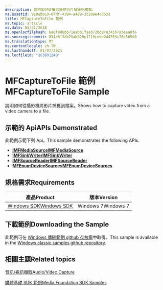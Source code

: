 ```yaml
---
description: 說明如何從攝影機將影片捕獲到檔案。
ms.assetid: 910eb010-07df-4384-a489-3c268e4cd531
title: MFCaptureToFile 範例
ms.topic: article
ms.date: 05/31/2018
ms.openlocfilehash: 6a0f8d8bb71eabb1faeb72bd8ce345b7a3eea0fe
ms.sourcegitcommit: 831e8f3db78ab820e1710cede244553c70e50500
ms.translationtype: MT
ms.contentlocale: zh-TW
ms.lasthandoff: 01/07/2021
ms.locfileid: "103691248"
---
```

# <a name="mfcapturetofile-sample"></a><span data-ttu-id="0e8be-103">MFCaptureToFile 範例</span><span class="sxs-lookup"><span data-stu-id="0e8be-103">MFCaptureToFile Sample</span></span>

<span data-ttu-id="0e8be-104">說明如何從攝影機將影片捕獲到檔案。</span><span class="sxs-lookup"><span data-stu-id="0e8be-104">Shows how to capture video from a video camera to a file.</span></span>

## <a name="apis-demonstrated"></a><span data-ttu-id="0e8be-105">示範的 Api</span><span class="sxs-lookup"><span data-stu-id="0e8be-105">APIs Demonstrated</span></span>

<span data-ttu-id="0e8be-106">此範例示範下列 Api。</span><span class="sxs-lookup"><span data-stu-id="0e8be-106">This sample demonstrates the following APIs.</span></span>

-   [<span data-ttu-id="0e8be-107">**IMFMediaSource**</span><span class="sxs-lookup"><span data-stu-id="0e8be-107">**IMFMediaSource**</span></span>](/windows/desktop/api/mfidl/nn-mfidl-imfmediasource)
-   [<span data-ttu-id="0e8be-108">**IMFSinkWriter**</span><span class="sxs-lookup"><span data-stu-id="0e8be-108">**IMFSinkWriter**</span></span>](/windows/desktop/api/mfreadwrite/nn-mfreadwrite-imfsinkwriter)
-   [<span data-ttu-id="0e8be-109">**IMFSourceReader**</span><span class="sxs-lookup"><span data-stu-id="0e8be-109">**IMFSourceReader**</span></span>](/windows/desktop/api/mfreadwrite/nn-mfreadwrite-imfsourcereader)
-   [<span data-ttu-id="0e8be-110">**MFEnumDeviceSources**</span><span class="sxs-lookup"><span data-stu-id="0e8be-110">**MFEnumDeviceSources**</span></span>](/windows/desktop/api/mfidl/nf-mfidl-mfenumdevicesources)

## <a name="requirements"></a><span data-ttu-id="0e8be-111">規格需求</span><span class="sxs-lookup"><span data-stu-id="0e8be-111">Requirements</span></span>



| <span data-ttu-id="0e8be-112">產品</span><span class="sxs-lookup"><span data-stu-id="0e8be-112">Product</span></span>                                                        | <span data-ttu-id="0e8be-113">版本</span><span class="sxs-lookup"><span data-stu-id="0e8be-113">Version</span></span>   |
|----------------------------------------------------------------|-----------|
| [<span data-ttu-id="0e8be-114">Windows SDK</span><span class="sxs-lookup"><span data-stu-id="0e8be-114">Windows SDK</span></span>](https://msdn.microsoft.com/windowsvista/bb980924.aspx) | <span data-ttu-id="0e8be-115">Windows 7</span><span class="sxs-lookup"><span data-stu-id="0e8be-115">Windows 7</span></span> |



 

## <a name="downloading-the-sample"></a><span data-ttu-id="0e8be-116">下載範例</span><span class="sxs-lookup"><span data-stu-id="0e8be-116">Downloading the Sample</span></span>

<span data-ttu-id="0e8be-117">此範例可在 [Windows 傳統範例 github 存放庫](https://github.com/Microsoft/Windows-classic-samples/tree/master/Samples/Win7Samples/multimedia/mediafoundation/MFCaptureToFile)中取得。</span><span class="sxs-lookup"><span data-stu-id="0e8be-117">This sample is available in the [Windows classic samples github repository](https://github.com/Microsoft/Windows-classic-samples/tree/master/Samples/Win7Samples/multimedia/mediafoundation/MFCaptureToFile).</span></span>

## <a name="related-topics"></a><span data-ttu-id="0e8be-118">相關主題</span><span class="sxs-lookup"><span data-stu-id="0e8be-118">Related topics</span></span>

<dl> <dt>

[<span data-ttu-id="0e8be-119">音訊/視訊擷取</span><span class="sxs-lookup"><span data-stu-id="0e8be-119">Audio/Video Capture</span></span>](audio-video-capture.md)
</dt> <dt>

[<span data-ttu-id="0e8be-120">媒體基礎 SDK 範例</span><span class="sxs-lookup"><span data-stu-id="0e8be-120">Media Foundation SDK Samples</span></span>](media-foundation-sdk-samples.md)
</dt> </dl>

 

 




